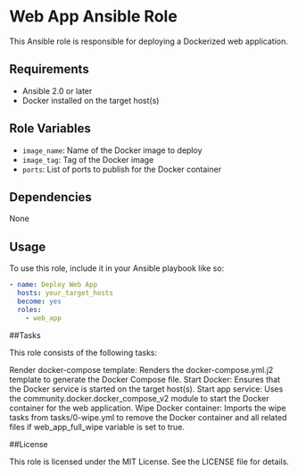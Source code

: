# Web App Ansible Role

This Ansible role is responsible for deploying a Dockerized web application.

## Requirements

- Ansible 2.0 or later
- Docker installed on the target host(s)

## Role Variables

- `image_name`: Name of the Docker image to deploy
- `image_tag`: Tag of the Docker image
- `ports`: List of ports to publish for the Docker container

## Dependencies

None

## Usage

To use this role, include it in your Ansible playbook like so:

```yaml
- name: Deploy Web App
  hosts: your_target_hosts
  become: yes
  roles:
    - web_app
```

##Tasks

This role consists of the following tasks:

Render docker-compose template: Renders the docker-compose.yml.j2 template to generate the Docker Compose file.
Start Docker: Ensures that the Docker service is started on the target host(s).
Start app service: Uses the community.docker.docker_compose_v2 module to start the Docker container for the web application.
Wipe Docker container: Imports the wipe tasks from tasks/0-wipe.yml to remove the Docker container and all related files if web_app_full_wipe variable is set to true.

##License

This role is licensed under the MIT License. See the LICENSE file for details.
